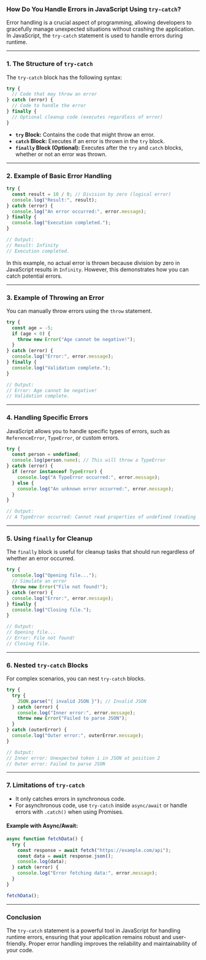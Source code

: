 ### **How Do You Handle Errors in JavaScript Using `try-catch`?**

Error handling is a crucial aspect of programming, allowing developers to gracefully manage unexpected situations without crashing the application. In JavaScript, the `try-catch` statement is used to handle errors during runtime.

---

### **1. The Structure of `try-catch`**

The `try-catch` block has the following syntax:

```javascript
try {
  // Code that may throw an error
} catch (error) {
  // Code to handle the error
} finally {
  // Optional cleanup code (executes regardless of error)
}
```

- **`try` Block:** Contains the code that might throw an error.
- **`catch` Block:** Executes if an error is thrown in the `try` block.
- **`finally` Block (Optional):** Executes after the `try` and `catch` blocks, whether or not an error was thrown.

---

### **2. Example of Basic Error Handling**

```javascript
try {
  const result = 10 / 0; // Division by zero (logical error)
  console.log("Result:", result);
} catch (error) {
  console.log("An error occurred:", error.message);
} finally {
  console.log("Execution completed.");
}

// Output:
// Result: Infinity
// Execution completed.
```

In this example, no actual error is thrown because division by zero in JavaScript results in `Infinity`. However, this demonstrates how you can catch potential errors.

---

### **3. Example of Throwing an Error**

You can manually throw errors using the `throw` statement.

```javascript
try {
  const age = -5;
  if (age < 0) {
    throw new Error("Age cannot be negative!");
  }
} catch (error) {
  console.log("Error:", error.message);
} finally {
  console.log("Validation complete.");
}

// Output:
// Error: Age cannot be negative!
// Validation complete.
```

---

### **4. Handling Specific Errors**

JavaScript allows you to handle specific types of errors, such as `ReferenceError`, `TypeError`, or custom errors.

```javascript
try {
  const person = undefined;
  console.log(person.name); // This will throw a TypeError
} catch (error) {
  if (error instanceof TypeError) {
    console.log("A TypeError occurred:", error.message);
  } else {
    console.log("An unknown error occurred:", error.message);
  }
}

// Output:
// A TypeError occurred: Cannot read properties of undefined (reading 'name')
```

---

### **5. Using `finally` for Cleanup**

The `finally` block is useful for cleanup tasks that should run regardless of whether an error occurred.

```javascript
try {
  console.log("Opening file...");
  // Simulate an error
  throw new Error("File not found!");
} catch (error) {
  console.log("Error:", error.message);
} finally {
  console.log("Closing file.");
}

// Output:
// Opening file...
// Error: File not found!
// Closing file.
```

---

### **6. Nested `try-catch` Blocks**

For complex scenarios, you can nest `try-catch` blocks.

```javascript
try {
  try {
    JSON.parse("{ invalid JSON }"); // Invalid JSON
  } catch (error) {
    console.log("Inner error:", error.message);
    throw new Error("Failed to parse JSON");
  }
} catch (outerError) {
  console.log("Outer error:", outerError.message);
}

// Output:
// Inner error: Unexpected token i in JSON at position 2
// Outer error: Failed to parse JSON
```

---

### **7. Limitations of `try-catch`**

- It only catches errors in synchronous code.
- For asynchronous code, use `try-catch` inside `async/await` or handle errors with `.catch()` when using Promises.

#### **Example with Async/Await:**

```javascript
async function fetchData() {
  try {
    const response = await fetch("https://example.com/api");
    const data = await response.json();
    console.log(data);
  } catch (error) {
    console.log("Error fetching data:", error.message);
  }
}

fetchData();
```

---

### **Conclusion**

The `try-catch` statement is a powerful tool in JavaScript for handling runtime errors, ensuring that your application remains robust and user-friendly. Proper error handling improves the reliability and maintainability of your code.